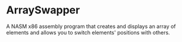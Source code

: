 # ArraySwapper
A NASM x86 assembly program that creates and displays an array of elements and allows you to switch elements' positions with others.
